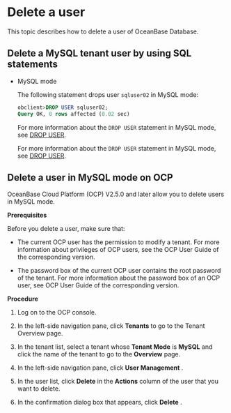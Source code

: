 Delete a user 
==================================

This topic describes how to delete a user of OceanBase Database. 

Delete a MySQL tenant user by using SQL statements 
-----------------------------------------------------------------------

* MySQL mode

  The following statement drops user `sqluser02` in MySQL mode:

  ```sql
  obclient>DROP USER sqluser02;
  Query OK, 0 rows affected (0.02 sec)
  ```

  

  For more information about the `DROP USER` statement in MySQL mode, see [DROP USER](/en-US/11.sql-reference-en/5.sql-statements/32.drop-user.md). 

  For more information about the `DROP USER` statement in MySQL mode, see [DROP USER](https://open.oceanbase.com/docs/community/oceanbase-database/V3.1.1/drop-user-1).
  




Delete a user in MySQL mode on OCP 
-------------------------------------------------------

OceanBase Cloud Platform (OCP) V2.5.0 and later allow you to delete users in MySQL mode. 

**Prerequisites** 

Before you delete a user, make sure that:

* The current OCP user has the permission to modify a tenant. For more information about privileges of OCP users, see the OCP User Guide of the corresponding version.

  

* The password box of the current OCP user contains the root password of the tenant. For more information about the password box of an OCP user, see OCP User Guide of the corresponding version.

  




**Procedure** 

1. Log on to the OCP console.

   

2. In the left-side navigation pane, click **Tenants** to go to the Tenant Overview page.

   

3. In the tenant list, select a tenant whose **Tenant Mode** is **MySQL** and click the name of the tenant to go to the **Overview** page.

   

4. In the left-side navigation pane, click **User Management** .

   

5. In the user list, click **Delete** in the **Actions** column of the user that you want to delete.

   

6. In the confirmation dialog box that appears, click **Delete** .

   



